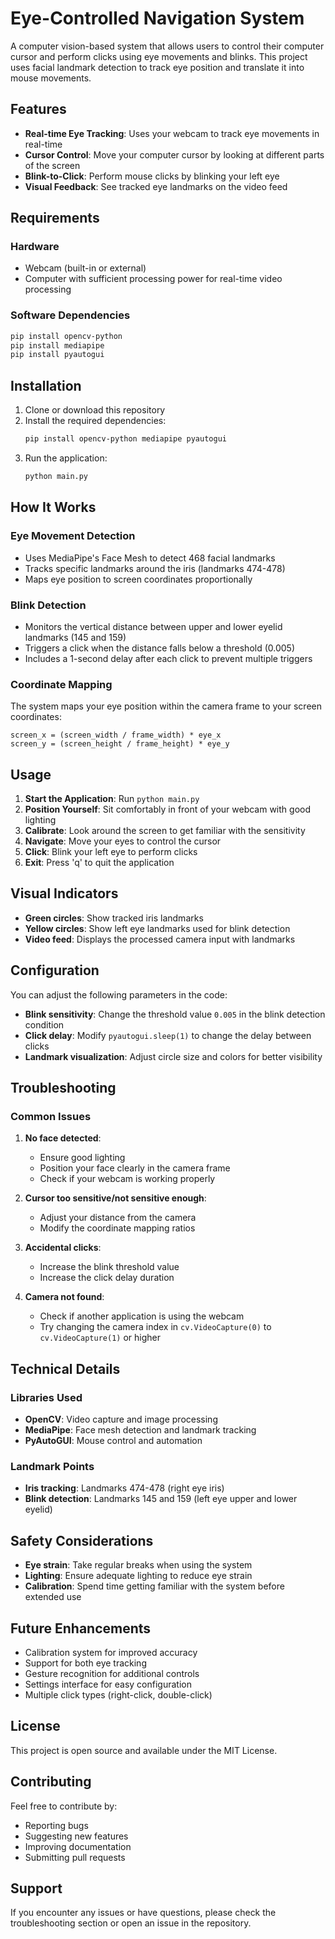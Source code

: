 # Eye-Controlled Navigation System

A computer vision-based system that allows users to control their computer cursor and perform clicks using eye movements and blinks. This project uses facial landmark detection to track eye position and translate it into mouse movements.

## Features

- **Real-time Eye Tracking**: Uses your webcam to track eye movements in real-time
- **Cursor Control**: Move your computer cursor by looking at different parts of the screen
- **Blink-to-Click**: Perform mouse clicks by blinking your left eye
- **Visual Feedback**: See tracked eye landmarks on the video feed

## Requirements

### Hardware
- Webcam (built-in or external)
- Computer with sufficient processing power for real-time video processing

### Software Dependencies
```bash
pip install opencv-python
pip install mediapipe
pip install pyautogui
```

## Installation

1. Clone or download this repository
2. Install the required dependencies:
   ```bash
   pip install opencv-python mediapipe pyautogui
   ```
3. Run the application:
   ```bash
   python main.py
   ```

## How It Works

### Eye Movement Detection
- Uses MediaPipe's Face Mesh to detect 468 facial landmarks
- Tracks specific landmarks around the iris (landmarks 474-478)
- Maps eye position to screen coordinates proportionally

### Blink Detection
- Monitors the vertical distance between upper and lower eyelid landmarks (145 and 159)
- Triggers a click when the distance falls below a threshold (0.005)
- Includes a 1-second delay after each click to prevent multiple triggers

### Coordinate Mapping
The system maps your eye position within the camera frame to your screen coordinates:
```
screen_x = (screen_width / frame_width) * eye_x
screen_y = (screen_height / frame_height) * eye_y
```

## Usage

1. **Start the Application**: Run `python main.py`
2. **Position Yourself**: Sit comfortably in front of your webcam with good lighting
3. **Calibrate**: Look around the screen to get familiar with the sensitivity
4. **Navigate**: Move your eyes to control the cursor
5. **Click**: Blink your left eye to perform clicks
6. **Exit**: Press 'q' to quit the application

## Visual Indicators

- **Green circles**: Show tracked iris landmarks
- **Yellow circles**: Show left eye landmarks used for blink detection
- **Video feed**: Displays the processed camera input with landmarks

## Configuration

You can adjust the following parameters in the code:

- **Blink sensitivity**: Change the threshold value `0.005` in the blink detection condition
- **Click delay**: Modify `pyautogui.sleep(1)` to change the delay between clicks
- **Landmark visualization**: Adjust circle size and colors for better visibility

## Troubleshooting

### Common Issues

1. **No face detected**: 
   - Ensure good lighting
   - Position your face clearly in the camera frame
   - Check if your webcam is working properly

2. **Cursor too sensitive/not sensitive enough**:
   - Adjust your distance from the camera
   - Modify the coordinate mapping ratios

3. **Accidental clicks**:
   - Increase the blink threshold value
   - Increase the click delay duration

4. **Camera not found**:
   - Check if another application is using the webcam
   - Try changing the camera index in `cv.VideoCapture(0)` to `cv.VideoCapture(1)` or higher

## Technical Details

### Libraries Used
- **OpenCV**: Video capture and image processing
- **MediaPipe**: Face mesh detection and landmark tracking
- **PyAutoGUI**: Mouse control and automation

### Landmark Points
- **Iris tracking**: Landmarks 474-478 (right eye iris)
- **Blink detection**: Landmarks 145 and 159 (left eye upper and lower eyelid)

## Safety Considerations

- **Eye strain**: Take regular breaks when using the system
- **Lighting**: Ensure adequate lighting to reduce eye strain
- **Calibration**: Spend time getting familiar with the system before extended use

## Future Enhancements

- Calibration system for improved accuracy
- Support for both eye tracking
- Gesture recognition for additional controls
- Settings interface for easy configuration
- Multiple click types (right-click, double-click)

## License

This project is open source and available under the MIT License.

## Contributing

Feel free to contribute by:
- Reporting bugs
- Suggesting new features
- Improving documentation
- Submitting pull requests

## Support

If you encounter any issues or have questions, please check the troubleshooting section or open an issue in the repository.
